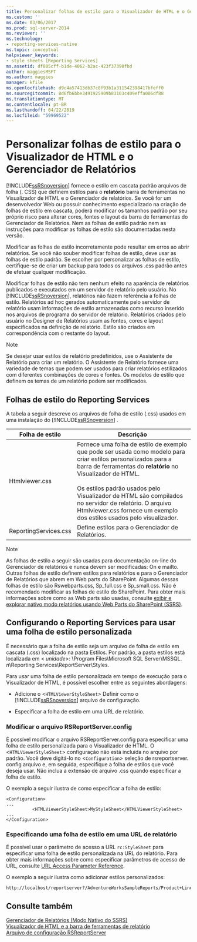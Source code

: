 ```yaml
---
title: Personalizar folhas de estilo para o Visualizador de HTML e o Gerenciador de relatórios | Microsoft Docs
ms.custom: ''
ms.date: 03/06/2017
ms.prod: sql-server-2014
ms.reviewer: ''
ms.technology:
- reporting-services-native
ms.topic: conceptual
helpviewer_keywords:
- style sheets [Reporting Services]
ms.assetid: df805cff-b1de-4062-b2ac-423f37390fbd
author: maggiesMSFT
ms.author: maggies
manager: kfile
ms.openlocfilehash: d9c4a57413db37c8f93b1a311542398417bfeff0
ms.sourcegitcommit: 8d6fb6bbe3491925909b83103c409effa006df88
ms.translationtype: MT
ms.contentlocale: pt-BR
ms.lasthandoff: 04/22/2019
ms.locfileid: "59969522"
---
```

# <a name="customize-style-sheets-for-html-viewer-and-report-manager"></a>Personalizar folhas de estilo para o Visualizador de HTML e o Gerenciador de Relatórios
  [!INCLUDE[ssRSnoversion](../includes/ssrsnoversion-md.md)] fornece o estilo em cascata padrão arquivos de folha (. CSS) que definem estilos para o **relatório** barra de ferramentas no Visualizador de HTML e o Gerenciador de relatórios. Se você for um desenvolvedor Web ou possuir conhecimento especializado na criação de folhas de estilo em cascata, poderá modificar os tamanhos padrão por seu próprio risco para alterar cores, fontes e layout da barra de ferramentas do Gerenciador de Relatórios. Nem as folhas de estilo padrão nem as instruções para modificar as folhas de estilo são documentadas nesta versão.  
  
 Modificar as folhas de estilo incorretamente pode resultar em erros ao abrir relatórios. Se você não souber modificar folhas de estilo, deve usar as folhas de estilo padrão. Se escolher por personalizar as folhas de estilo, certifique-se de criar um backup para todos os arquivos .css padrão antes de efetuar qualquer modificação.  
  
 Modificar folhas de estilo não tem nenhum efeito na aparência de relatórios publicados e executados em um servidor de relatório pelo usuário. No [!INCLUDE[ssRSnoversion](../includes/ssrsnoversion-md.md)], relatórios não fazem referência a folhas de estilo. Relatórios ad hoc gerados automaticamente pelo servidor de relatório usam informações de estilo armazenadas como recurso inserido nos arquivos de programa do servidor de relatório. Relatórios criados pelo usuário no Designer de Relatórios usam as fontes, cores e layout especificados na definição de relatório. Estilo são criados em correspondência com o restante do layout.  
  
> [!NOTE]  
>  Se desejar usar estilos de relatório predefinidos, use o Assistente de Relatório para criar um relatório. O Assistente de Relatório fornece uma variedade de temas que podem ser usados para criar relatórios estilizados com diferentes combinações de cores e fontes. Os modelos de estilo que definem os temas de um relatório podem ser modificados.  
  
## <a name="reporting-services-style-sheets"></a>Folhas de estilo do Reporting Services  
 A tabela a seguir descreve os arquivos de folha de estilo (.css) usados em uma instalação do [!INCLUDE[ssRSnoversion](../includes/ssrsnoversion-md.md)] .  
  
|Folha de estilo|Descrição|  
|-----------------|-----------------|  
|Htmlviewer.css|Fornece uma folha de estilo de exemplo que pode ser usada como modelo para criar estilos personalizados para a barra de ferramentas do **relatório** no Visualizador de HTML.<br /><br /> Os estilos padrão usados pelo Visualizador de HTML são compilados no servidor de relatório. O arquivo Htmlviewer.css fornece um exemplo dos estilos usados pelo visualizador.|  
|ReportingServices.css|Define estilos para o Gerenciador de Relatórios.|  
  
> [!NOTE]  
>  As folhas de estilo a seguir são usadas para documentação on-line do Gerenciador de relatórios e nunca devem ser modificadas: On e mailto. Outras folhas de estilo definem estilos para relatórios e para o Gerenciador de Relatórios que abrem em Web parts do SharePoint. Algumas dessas folhas de estilo são Rswebparts.css, Sp_full.css e Sp_small.css. Não é recomendado modificar as folhas de estilo do SharePoint. Para obter mais informações sobre como as Web parts são usadas, consulte [exibir e explorar nativo modo relatórios usando Web Parts do SharePoint &#40;SSRS&#41;](reports/view-and-explore-native-mode-reports-using-sharepoint-web-parts-ssrs.md).  
  
## <a name="configuring-reporting-services-to-use-a-custom-style-sheet"></a>Configurando o Reporting Services para usar uma folha de estilo personalizada  
 É necessário que a folha de estilo seja um arquivo de folha de estilo em cascata (.css) localizado na pasta Estilos. Por padrão, a pasta estilos está localizada em \< *unidade*>: \Program Files\Microsoft SQL Server\MSSQL. *n*\Reporting Services\ReportServer\Styles.  
  
 Para usar uma folha de estilo personalizada em tempo de execução para o Visualizador de HTML, é possível escolher entre as seguintes abordagens:  
  
-   Adicione o <`HTMLViewerStyleSheet`> Definir como o [!INCLUDE[ssRSnoversion](../includes/ssrsnoversion-md.md)] arquivo de configuração.  
  
-   Especificar a folha de estilo em uma URL de relatório.  
  
### <a name="modifying-the-rsreportserverconfig-file"></a>Modificar o arquivo RSReportServer.config  
 É possível modificar o arquivo RSReportServer.config para especificar uma folha de estilo personalizada para o Visualizador de HTML. O <`HTMLViewerStyleSheet`> configuração não está incluída no arquivo por padrão. Você deve digitá-lo no <`Configuration`> seleção de rsreportserver. config arquivo e, em seguida, especifique a folha de estilos que você deseja usar. Não inclua a extensão de arquivo .css quando especificar a folha de estilo.  
  
 O exemplo a seguir ilustra de como especificar a folha de estilo:  
  
```  
<Configuration>  
...  
          <HTMLViewerStyleSheet>MyStyleSheet</HTMLViewerStyleSheet>  
...  
</Configuration>  
```  
  
### <a name="specifying-a-style-sheet-on-a-report-url"></a>Especificando uma folha de estilo em uma URL de relatório  
 É possível usar o parâmetro de acesso a URL `rc:StyleSheet` para especificar uma folha de estilo personalizada na URL do relatório. Para obter mais informações sobre como especificar parâmetros de acesso de URL, consulte [URL Access Parameter Reference](url-access-parameter-reference.md).  
  
 O exemplo a seguir ilustra como adicionar estilos personalizados:  
  
```  
http://localhost/reportserver?/AdventureWorksSampleReports/Product+Line+Sales&rs:Command=Render&rc:Stylesheet=MyStyleSheet  
```  
  
## <a name="see-also"></a>Consulte também  
 [Gerenciador de Relatórios &#40;Modo Nativo do SSRS&#41;](../../2014/reporting-services/report-manager-ssrs-native-mode.md)   
 [Visualizador de HTML e a barra de ferramentas de relatório](html-viewer-and-the-report-toolbar.md)   
 [Arquivo de configuração RSReportServer](report-server/rsreportserver-config-configuration-file.md)  
  
  

